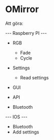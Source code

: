 # OMirror

Att göra:

--- Raspberry PI ---
* RGB
  - Fade
  - Cycle
* Settings
  - Read settings
* GUI

* API

* Bluetooth 

--- IOS ---
* Bluetooth
* Add settings
